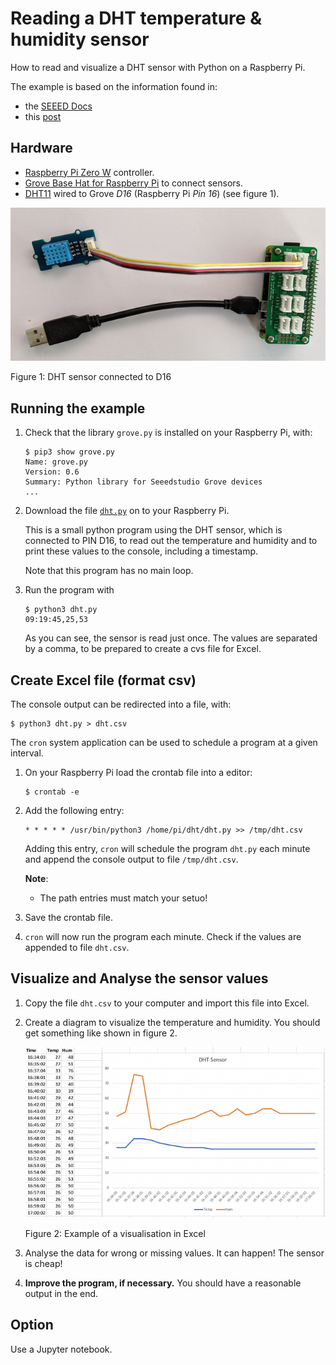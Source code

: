 # Reading a DHT temperature & humidity sensor

How to read and visualize a DHT sensor with Python on a Raspberry Pi. 

The example is based on the information found in:

- the [SEEED Docs](https://github.com/Seeed-Studio/grove.py/tree/master/doc#temperature--humidity-sensordht11)
- this [post](https://www.deviceplus.com/raspberry-pi/lets-build-mobile-gadget-using-compact-raspberry-pi-zero-build-environment-check-device-using-grove-sensor/)

## Hardware
* [Raspberry Pi Zero W](https://github.com/tamberg/fhnw-idb/wiki/Raspberry-Pi-Zero-W) controller.
* [Grove Base Hat for Raspberry Pi](https://github.com/tamberg/fhnw-idb/wiki/Grove-Adapters#grove-base-hat-for-raspberry-pi) to connect sensors.
* [DHT11](https://github.com/tamberg/fhnw-idb/wiki/Grove-Sensors#temperature--humidity-sensor-dht11) wired to Grove _D16_ (Raspberry Pi _Pin 16_) (see figure 1).

<img src="raspberry-dht.jpg" width="640">

Figure 1: DHT sensor connected to D16

## Running the example

1. Check that the library `grove.py` is installed on your Raspberry Pi, with:

    ```shell
    $ pip3 show grove.py
    Name: grove.py
    Version: 0.6
    Summary: Python library for Seeedstudio Grove devices
    ...
    ```

2. Download the file [`dht.py`](dht.py) on to your Raspberry Pi.

   This is a small python program using the DHT sensor, which is connected to PIN D16, to read out the temperature and humidity and to print these values to the console, including a timestamp.

   Note that this program has no main loop.

3. Run the program with

   ```shell
   $ python3 dht.py
   09:19:45,25,53
   ```

   As you can see, the sensor is read just once. The values are separated by a comma, to be prepared to create a cvs file for Excel.

## Create Excel file (format csv)

The console output can be redirected into a file, with:

```shell
$ python3 dht.py > dht.csv
```

The `cron` system application can be used to schedule a program at a given interval. 

1. On your Raspberry Pi load the crontab file into a editor:

   ```shell
   $ crontab -e
   ```

2. Add the following entry:

   ```shell
   * * * * * /usr/bin/python3 /home/pi/dht/dht.py >> /tmp/dht.csv 
   ```

   Adding this entry, `cron` will schedule the program `dht.py` each minute and append the console output to file `/tmp/dht.csv`.

   **Note**: 

   - The path entries must match your setuo!

3. Save the crontab file.

4. `cron` will now run the program each minute. Check if the values are appended to file `dht.csv`.

## Visualize and Analyse the sensor values

1. Copy the file `dht.csv` to your computer and import this file into Excel. 

2. Create a diagram to visualize the temperature and humidity. You should get something like shown in figure 2.

   <img src="excel.png" width="640">

   Figure 2: Example of a visualisation in Excel

3. Analyse the data for wrong or missing values. It can happen! The sensor is cheap!

4. **Improve the program, if necessary.** You should have a reasonable output in the end.

## Option

Use a Jupyter notebook.
